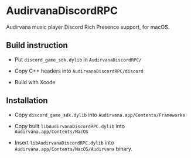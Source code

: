 #  AudirvanaDiscordRPC

Audirvana music player Discord Rich Presence support, for macOS.

## Build instruction

- Put `discord_game_sdk.dylib` in `AudirvanaDiscordRPC/`

- Copy C++ headers into `AudirvanaDiscordRPC/discord`

- Build with Xcode

## Installation

- Copy `discord_game_sdk.dylib` into `Audirvana.app/Contents/Frameworks`

- Copy built `libAudirvanaDiscordRPC.dylib` into `Audirvana.app/Contents/MacOS`

- Insert `libAudirvanaDiscordRPC.dylib` into `Audirvana.app/Contents/MacOS/Audirvana` binary.
